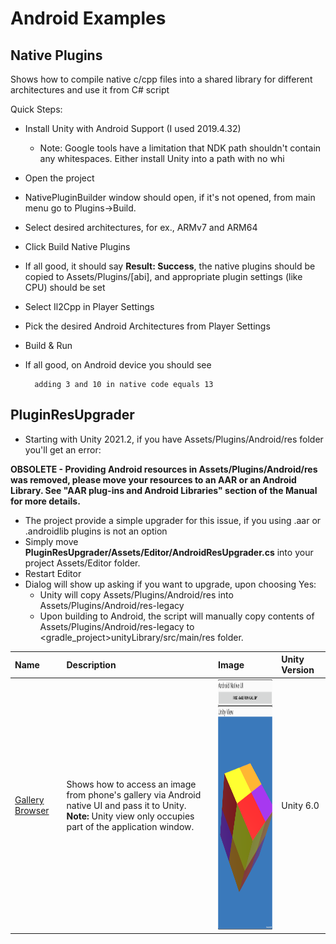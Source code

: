 # Android Examples

## Native Plugins

Shows how to compile native c/cpp files into a shared library for different architectures and use it from C# script

Quick Steps:
* Install Unity with Android Support (I used 2019.4.32)
	* Note: Google tools have a limitation that NDK path shouldn't contain any whitespaces. Either install Unity into a path with no whi
* Open the project 
* NativePluginBuilder window should open, if it's not opened, from main menu go to Plugins->Build.
* Select desired architectures, for ex., ARMv7 and ARM64
* Click Build Native Plugins
* If all good, it should say **Result: Success**, the native plugins should be copied to Assets/Plugins/[abi], and appropriate plugin settings (like CPU) should be set
* Select Il2Cpp in Player Settings
* Pick the desired Android Architectures from Player Settings
* Build & Run
* If all good, on Android device you should see 

		adding 3 and 10 in native code equals 13

## PluginResUpgrader
* Starting with Unity 2021.2, if you have Assets/Plugins/Android/res folder you'll get an error:

 **OBSOLETE - Providing Android resources in Assets/Plugins/Android/res was removed, please move your resources to an AAR or an Android Library. See "AAR plug-ins and Android Libraries" section of the Manual for more details.**

 * The project provide a simple upgrader for this issue, if you using .aar or .androidlib plugins is not an option
 * Simply move **PluginResUpgrader/Assets/Editor/AndroidResUpgrader.cs** into your project Assets/Editor folder.
 * Restart Editor
 * Dialog will show up asking if you want to upgrade, upon choosing Yes:
     * Unity will copy Assets/Plugins/Android/res into Assets/Plugins/Android/res-legacy
     * Upon building to Android, the script will manually copy contents of Assets/Plugins/Android/res-legacy to <gradle_project>unityLibrary/src/main/res folder.



| **Name**    | **Description** | **Image** | **Unity Version** |
| :--- | :--- | :--- | :--- |
| [Gallery Browser](/Docs/GalleryBrowser.md) | Shows how to access an image from phone's gallery via Android native UI and pass it to Unity.<br>**Note:** Unity view only occupies part of the application window. |  <img src="Docs/Images/gallery_browser_index.png" alt="drawing" width="206" height="400"/>  | Unity 6.0